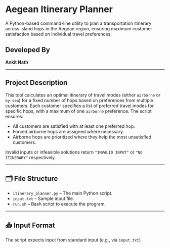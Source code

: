 # Aegean Itinerary Planner

A Python-based command-line utility to plan a transportation itinerary across island hops in the Aegean region, ensuring maximum customer satisfaction based on individual travel preferences.

## Developed By

**Ankit Nath**

---

## Project Description

This tool calculates an optimal itinerary of travel modes (either `airborne` or `by-sea`) for a fixed number of hops based on preferences from multiple customers. Each customer specifies a list of preferred travel modes for specific hops, with a maximum of one `airborne` preference. The script ensures:

- All customers are satisfied with at least one preferred hop.
- Forced airborne hops are assigned where necessary.
- Airborne hops are prioritized where they help the most unsatisfied customers.

Invalid inputs or infeasible solutions return `"INVALID INPUT"` or `"NO ITINERARY"` respectively.

---

## 🗂️ File Structure

- `itinerary_planner.py` – The main Python script.
- `input.txt` – Sample input file.
- `run.sh` – Bash script to execute the program.

---

## 📥 Input Format

The script expects input from standard input (e.g., via `input.txt`)

